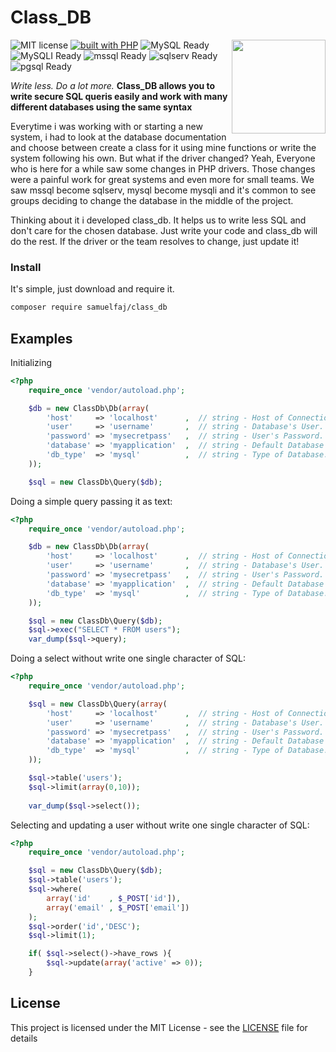 # Class_DB 
<img src="https://www.issart.com/blog/wp-content/uploads/2017/03/boxbarimage5.jpg" width="150" align="right">

![MIT license](https://img.shields.io/badge/license-MIT-blue.svg)
[![built with PHP](https://img.shields.io/badge/built%20with-PHP-red.svg)](https://www.php.net/)
![MySQL Ready](https://img.shields.io/badge/mysql-ready-green.svg)
![MySQLI Ready](https://img.shields.io/badge/mysqli-ready-green.svg)
![mssql Ready](https://img.shields.io/badge/mssql-ready-green.svg)
![sqlserv Ready](https://img.shields.io/badge/sqlserv-ready-green.svg)
![pgsql Ready](https://img.shields.io/badge/pgsql-ready-green.svg)

*Write less. Do a lot more.*
**Class_DB allows you to write secure SQL queris easily and work with many different databases using the same syntax**

Everytime i was working with or starting a new system, i had to look at the database documentation and choose between create a class for it using mine functions or write the system following his own. But what if the driver changed? Yeah, Everyone who is here for a while saw some changes in PHP drivers. Those changes were a painful work for great systems and even more for small teams. We saw mssql become sqlserv, mysql become mysqli and it's common to see groups deciding to change the database in the middle of the project.

Thinking about it i developed class_db. It helps us to write less SQL and don't care for the chosen database.
Just write your code and class_db will do the rest. If the driver or the team resolves to change, just update it!

### Install

It's simple, just download and require it.

```sh
composer require samuelfaj/class_db
```

## Examples

Initializing
```php
<?php
    require_once 'vendor/autoload.php';

    $db = new ClassDb\Db(array(
        'host'     => 'localhost'      ,  // string - Host of Connection.
        'user'     => 'username'       ,  // string - Database's User.
        'password' => 'mysecretpass'   ,  // string - User's Password.
        'database' => 'myapplication'  ,  // string - Default Database name.
        'db_type'  => 'mysql'          ,  // string - Type of Database. (It can be: 'mysql', 'mysqli' , 'mssql' , 'sqlserv' , 'pgsql').
    ));

    $sql = new ClassDb\Query($db);
```

Doing a simple query passing it as text:
```php
<?php
    require_once 'vendor/autoload.php';

    $db = new ClassDb\Db(array(
        'host'     => 'localhost'      ,  // string - Host of Connection.
        'user'     => 'username'       ,  // string - Database's User.
        'password' => 'mysecretpass'   ,  // string - User's Password.
        'database' => 'myapplication'  ,  // string - Default Database name.
        'db_type'  => 'mysql'          ,  // string - Type of Database. (It can be: 'mysql', 'mysqli' , 'mssql' , 'sqlserv' , 'pgsql').
    ));

    $sql = new ClassDb\Query($db);
    $sql->exec("SELECT * FROM users");
    var_dump($sql->query);
```

Doing a select without write one single character of SQL:
```php
<?php
    require_once 'vendor/autoload.php';

    $sql = new ClassDb\Query(array(
        'host'     => 'localhost'      ,  // string - Host of Connection.
        'user'     => 'username'       ,  // string - Database's User.
        'password' => 'mysecretpass'   ,  // string - User's Password.
        'database' => 'myapplication'  ,  // string - Default Database name.
        'db_type'  => 'mysql'          ,  // string - Type of Database. (It can be: 'mysql', 'mysqli' , 'mssql' , 'sqlserv' , 'pgsql').
    ));

    $sql->table('users');
    $sql->limit(array(0,10));
	
    var_dump($sql->select());
```

Selecting and updating a user without write one single character of SQL:
```php
<?php
    require_once 'vendor/autoload.php';

    $sql = new ClassDb\Query($db);
    $sql->table('users');
    $sql->where(
        array('id'    , $_POST['id']),
        array('email' , $_POST['email'])
    );
    $sql->order('id','DESC');
    $sql->limit(1);

    if( $sql->select()->have_rows ){ 
        $sql->update(array('active' => 0)); 
    }
```

## License

This project is licensed under the MIT License - see the [LICENSE](LICENSE) file for details
